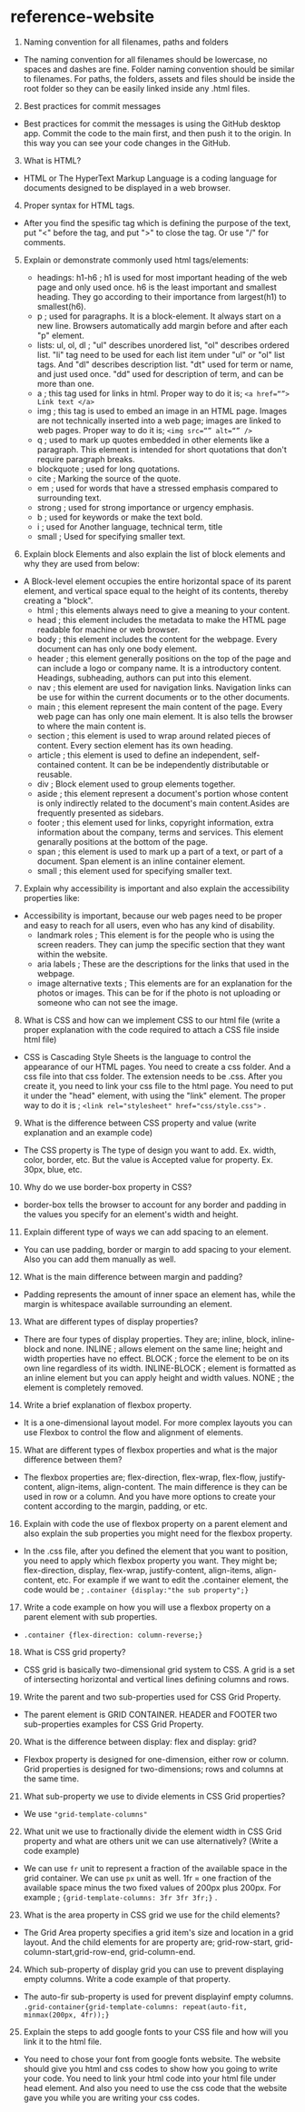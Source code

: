 # reference-website

1. Naming convention for all filenames, paths and folders 
- The naming convention for all filenames should be lowercase, no spaces and dashes are fine. Folder naming convention should be similar to filenames. For paths, the folders, assets and files should be inside the root folder so they can be easily linked inside any .html files.

2. Best practices for commit messages 
- Best practices for commit the messages is using the GitHub desktop app. Commit the code to the main first, and then push it to the origin. In this way you can see your code changes in the GitHub. 

3. What is HTML? 
- HTML or The HyperText Markup Language is a coding language for documents designed to be displayed in a web browser.

4. Proper syntax for HTML tags.
- After you find the spesific tag which is defining the purpose of the text, put "<" before the tag, and put ">" to close the tag. Or use "/" for comments. 

5. Explain or demonstrate commonly used html tags/elements:
    - headings: h1-h6 ; h1 is used for most important heading of the web page and only used once. h6 is the least important and smallest heading. They go according to their importance from largest(h1) to smallest(h6). 
    - p ; used for paragraphs. It is a block-element. It always start on a new line. Browsers automatically add margin before and after each "p" element. 
    - lists: ul, ol, dl ; "ul" describes unordered list, "ol" describes ordered list. "li" tag need to be used for each list item under "ul" or "ol" list tags. And "dl" describes description list. "dt" used for term or name, and just used once. "dd" used for description of term, and can be more than one. 
    - a ; this tag used for links in html. Proper way to do it is; `<a href=“”> Link text </a>`
    - img ; this tag is used to embed an image in an HTML page. Images are not technically inserted into a web page; images are linked to web pages. Proper way to do it is; `<img src=“” alt=“” />`
    - q ; used to mark up quotes embedded in other elements like a paragraph.  This element is intended for short quotations that don't require paragraph breaks. 
    - blockquote ; used for long quotations. 
    - cite ; Marking the source of the quote. 
    - em ; used for words that have a stressed emphasis compared to surrounding text.
    - strong ; used for strong importance or urgency emphasis. 
    - b ; used for keywords or make the text bold. 
    - i ; used for Another language, technical term, title
    - small ; Used for specifying smaller text. 

6. Explain block Elements and also explain the list of block elements and why they are used from below: 
- A Block-level element occupies the entire horizontal space of its parent element, and vertical space equal to the height of its contents, thereby creating a "block".
    - html ; this elements always need to give a meaning to your content.
    - head ; this element includes the metadata to make the HTML page readable for machine or web browser. 
    - body ; this element includes the content for the webpage. Every document can has only one body element.
    - header ; this element generally positions on the top of the page and can include a logo or company name. It is a introductory content. Headings, subheading, authors can put into this element. 
    - nav ; this element are used for navigation links. Navigation links can be use for within the current documents or to the other documents. 
    - main ; this element represent the main content of the page. Every web page can has only one main element. It is also tells the browser to where the main content is.
    - section ; this element is used to wrap around related pieces of content. Every section element has its own heading.
    - article ; this element is used to define an independent, self-contained content. It can be be independently distributable or reusable. 
    - div ; Block element used to group elements together.
    - aside ; this element represent a document's portion whose content is only indirectly related to the document's main content.Asides are frequently presented as sidebars.
    - footer ; this element used for links, copyright information, extra information about the company, terms and services. This element genarally positions at the bottom of the page. 
    - span ; this element is used to mark up a part of a text, or part of a document. Span element is an inline container element. 
    - small ; this element used for specifying smaller text.

7. Explain why accessibility is important and also explain the accessibility properties like:
- Accessibility is important, because our web pages need to be proper and easy to reach for all users, even who has any kind of disability. 
    - landmark roles ; This element is for the people who is using the screen readers. They can jump the specific section that they want within the website. 
    - aria labels ; These are the descriptions for the links that used in the webpage. 
    - image alternative texts ; This elements are for an explanation for the photos or images. This can be for if the photo is not uploading or someone who can not see the image. 

8. What is CSS and how can we implement CSS to our html file (write a proper explanation with the code required to attach a CSS file inside html file) 
- CSS is Cascading Style Sheets is the language to control the appearance of our HTML pages. You need to create a css folder. And a css file into that css folder. The extension needs to be .css.  After you create it, you need to link your css file to the html page. You need to put it under the "head" element, with using the "link" element. The proper way to do it is ;  `<link rel="stylesheet" href="css/style.css">` .

9. What is the difference between CSS property and value (write explanation and an example code) 
- The CSS property is The type of design you want to add. Ex. width, color, border, etc. But the value is Accepted value for property. Ex. 30px, blue, etc. 

10. Why do we use border-box property in CSS? 
- border-box tells the browser to account for any border and padding in the values you specify for an element's width and height. 

11. Explain different type of ways we can add spacing to an element. 
- You can use padding, border or margin to add spacing to your element. Also you can add them manually as well. 

12. What is the main difference between margin and padding? 
- Padding represents the amount of inner space an element has, while the margin is whitespace available surrounding an element. 

13. What are different types of display properties? 
- There are four types of display properties. They are; inline, block, inline-block and none. INLINE ; allows element on the same line; height and width properties have no effect. BLOCK ; force the element to be on its own line regardless of its width. INLINE-BLOCK ; element is formatted as an inline element but you can apply height and width values. NONE ; the element is completely removed. 

14. Write a brief explanation of flexbox property.
- It is a one-dimensional layout model. For more complex layouts you can use Flexbox to control the flow and alignment of
elements. 

15. What are different types of flexbox properties and what is the major difference between them? 
- The flexbox properties are; flex-direction, flex-wrap, flex-flow, justify-content, align-items, align-content. The main difference is they can be used in row or a column. And you have more options to create your content according to the margin, padding, or etc. 

16. Explain with code the use of flexbox property on a parent element and also explain the sub properties you might need for the flexbox property.
- In the .css file, after you defined the element that you want to position, you need to apply which flexbox property you want. They might be; flex-direction, display, flex-wrap, justify-content, align-items, align-content, etc. For example if we want to edit the .container element, the code would be ; `.container {display:"the sub property";}`

17. Write a code example on how you will use a flexbox property on a parent element with sub properties. 
- `.container {flex-direction: column-reverse;}`

18. What is CSS grid property? 
- CSS grid is basically two-dimensional grid system to CSS. A grid is a set of intersecting horizontal and vertical lines defining columns and rows. 

19. Write the parent and two sub-properties used for CSS Grid Property. 
- The parent element is GRID CONTAINER. HEADER and FOOTER two sub-properties examples for CSS Grid Property. 

20. What is the difference between display: flex and display: grid? 
- Flexbox property is designed for one-dimension, either row or column. Grid properties is designed for two-dimensions; rows and columns at the same time.  

21. What sub-property we use to divide elements in CSS Grid properties?
- We use `"grid-template-columns"` 

22. What unit we use to fractionally divide the element width in CSS Grid property and what are others unit we can use alternatively? (Write a code example) 
- We can use `fr` unit to represent a fraction of the available space in the grid container. We can use `px` unit as well. 1fr = one fraction of the available space minus the two fixed values of 200px plus 200px. For example ; `{grid-template-columns: 3fr 3fr 3fr;}` .

23. What is the area property in CSS grid we use for the child elements? 
- The Grid Area property specifies a grid item's size and location in a grid layout. And the child elements for are property are; grid-row-start, grid-column-start,grid-row-end, grid-column-end.

24. Which sub-property of display grid you can use to prevent displaying empty columns. Write a code example of that property. 
- The auto-fir sub-property is used for prevent displayinf empty columns. `.grid-container{grid-template-columns: repeat(auto-fit, minmax(200px, 4fr));}` 

25. Explain the steps to add google fonts to your CSS file and how will you link it to the html file. 
- You need to chose your font from google fonts website. The website should give you html and css codes to show how you going to write your code. You need to link your html code into your html file under head element. And also you need to use the css code that the website gave you while you are writing your css codes. 
 